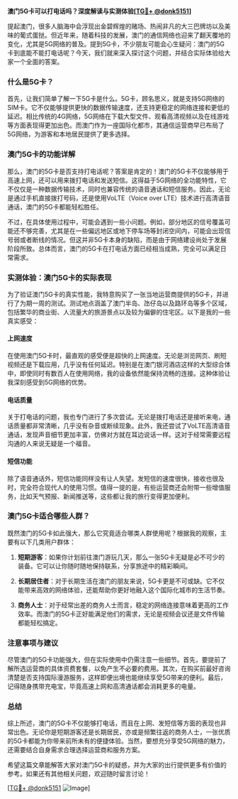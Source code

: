 **澳门5G卡可以打电话吗？深度解读与实测体验[[TG💪+ @donk5151](https://t.me/s/donk5151)]**

提起澳门，很多人脑海中会浮现出金碧辉煌的赌场、热闹非凡的大三巴牌坊以及美味的葡式蛋挞。但近年来，随着科技的发展，澳门的通信网络也迎来了翻天覆地的变化，尤其是5G网络的普及。提到5G卡，不少朋友可能会心生疑问：澳门的5G卡到底能不能打电话呢？今天，我们就来深入探讨这个问题，并结合实际体验给大家一个全面的答案。

### 什么是5G卡？

首先，让我们简单了解一下5G卡是什么。5G卡，顾名思义，就是支持5G网络的SIM卡。它不仅能够提供更快的数据传输速度，还支持更稳定的网络连接和更低的延迟。相比传统的4G网络，5G网络在下载大型文件、观看高清视频以及在线游戏等方面表现得更加出色。而澳门作为一座国际化都市，其通信运营商早已布局了5G网络，为游客和本地居民提供了更多选择。

### 澳门5G卡的功能详解

那么，澳门的5G卡是否支持打电话呢？答案是肯定的！澳门的5G卡不仅能够用于高速上网，还可以用来拨打电话和发送短信。这得益于5G网络的全功能特性，它不仅仅是一种数据传输技术，同时也兼容传统的语音通话和短信服务。因此，无论是通过手机直接拨打号码，还是使用VoLTE（Voice over LTE）技术进行高清语音通话，澳门的5G卡都能轻松胜任。

不过，在具体使用过程中，可能会遇到一些小问题。例如，部分地区的信号覆盖可能还不够完善，尤其是在一些偏远地区或地下停车场等封闭空间内，可能会出现信号弱或者断线的情况。但这并非5G卡本身的缺陷，而是由于网络建设尚处于发展阶段所致。总体而言，澳门的5G卡在打电话方面已经相当成熟，完全可以满足日常需求。

### 实测体验：澳门5G卡的实际表现

为了验证澳门5G卡的真实性能，我特意购买了一张当地运营商提供的5G卡，并进行了为期一周的测试。测试地点涵盖了澳门半岛、氹仔岛以及路环岛等多个区域，包括繁华的商业街、人流量大的旅游景点以及较为偏僻的住宅区。以下是我的一些真实感受：

#### 上网速度
在使用澳门5G卡时，最直观的感受便是超快的上网速度。无论是浏览网页、刷短视频还是下载应用，几乎没有任何延迟。特别是在澳门银河酒店这样的大型综合体中，即使同时有数百人在使用网络，我的设备依然能保持流畅的连接。这种体验让我深刻感受到5G网络的优势。

#### 电话质量
关于打电话的问题，我也专门进行了多次尝试。无论是拨打电话还是接听来电，通话质量都非常清晰，几乎没有杂音或断续现象。此外，我还尝试了VoLTE高清语音通话，发现声音细节更加丰富，仿佛对方就在耳边说话一样。这对于经常需要远程沟通的人来说无疑是一个福音。

#### 短信功能
除了语音通话外，短信功能同样没有让人失望。发短信的速度很快，接收也很及时，完全符合现代人的使用习惯。值得一提的是，有些运营商还会附带一些增值服务，比如天气预报、新闻推送等，这些都让我的旅行变得更加便利。

### 澳门5G卡适合哪些人群？

既然澳门的5G卡如此强大，那么它究竟适合哪类人群使用呢？根据我的观察，主要有以下几类用户群体：

1. **短期游客**：如果你计划前往澳门游玩几天，那么一张5G卡无疑是必不可少的装备。它可以让你随时随地保持联系，分享旅途中的精彩瞬间。
   
2. **长期居住者**：对于长期生活在澳门的朋友来说，5G卡更是不可或缺。它不仅能带来高效的网络体验，还能帮助你更好地融入这个国际化城市的生活节奏。

3. **商务人士**：对于经常出差的商务人士而言，稳定的网络连接意味着更高的工作效率。而澳门的5G卡正好能满足他们的需求，无论是视频会议还是文件传输都能轻松搞定。

### 注意事项与建议

尽管澳门的5G卡功能强大，但在实际使用中仍需注意一些细节。首先，要提前了解所选运营商的具体资费套餐，以免产生不必要的费用。其次，在购买前最好咨询清楚是否支持国际漫游服务，这样即便出境也能继续享受5G带来的便利。最后，记得随身携带充电宝，毕竟高速上网和高清通话都会消耗更多的电量。

### 总结

综上所述，澳门的5G卡不仅能够打电话，而且在上网、发短信等方面的表现也非常出色。无论你是短期游客还是长期居民，亦或是频繁往返的商务人士，一张优质的5G卡都能为你带来前所未有的便捷体验。当然，要想充分享受5G网络的魅力，还需要结合自身需求合理选择运营商和服务方案。

希望这篇文章能解答大家对澳门5G卡的疑惑，并为大家的出行提供更多有价值的参考。如果还有其他相关问题，欢迎随时留言讨论！

[[TG💪+ @donk5151](https://t.me/s/donk5151) ![Image](https://i.postimg.cc/rwNCRYN7/Snipaste-2025-04-30-17-27-05.png)]